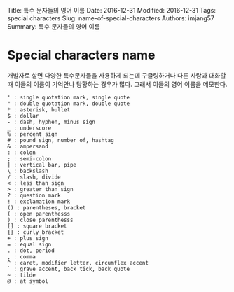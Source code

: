 Title: 특수 문자들의 영어 이름
Date: 2016-12-31
Modified: 2016-12-31
Tags: special characters
Slug: name-of-special-characters
Authors: imjang57
Summary: 특수 문자들의 영어 이름

# Special characters name

개발자로 살면 다양한 특수문자들을 사용하게 되는데 구글링하거나 다른 사람과 대화할 때 이들의 이름이 기억안나 당황하는 경우가 많다. 그래서 이들의 영어 이름을 메모한다.

```
' : single quotation mark, single quote
" : double quotation mark, double quote
* : asterisk, bullet
$ : dollar
- : dash, hyphen, minus sign
_ : underscore
% : percent sign
# : pound sign, number of, hashtag
& : ampersand
: : colon
; : semi-colon
| : vertical bar, pipe
\ : backslash
/ : slash, divide
< : less than sign
> : greater than sign
? : question mark
! : exclamation mark
() : parentheses, bracket
( : open parenthesss
) : close parenthesss
[] : square bracket
{} : curly bracket
+ : plus sign
= : equal sign
. : dot, period
, : comma
^ : caret, modifier letter, circumflex accent
` : grave accent, back tick, back quote
~ : tilde
@ : at symbol
```

